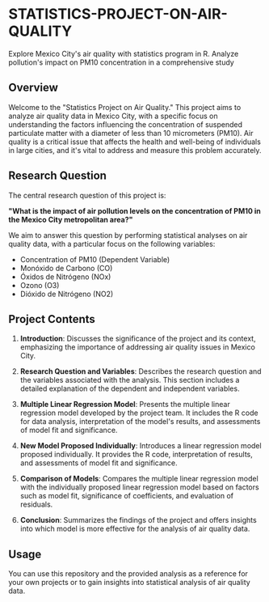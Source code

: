 # STATISTICS-PROJECT-ON-AIR-QUALITY
Explore Mexico City's air quality with statistics program in R. Analyze pollution's impact on PM10 concentration in a comprehensive study

## Overview

Welcome to the "Statistics Project on Air Quality." This project aims to analyze air quality data in Mexico City, with a specific focus on understanding the factors influencing the concentration of suspended particulate matter with a diameter of less than 10 micrometers (PM10). Air quality is a critical issue that affects the health and well-being of individuals in large cities, and it's vital to address and measure this problem accurately.

## Research Question

The central research question of this project is:

**"What is the impact of air pollution levels on the concentration of PM10 in the Mexico City metropolitan area?"**

We aim to answer this question by performing statistical analyses on air quality data, with a particular focus on the following variables:
- Concentration of PM10 (Dependent Variable)
- Monóxido de Carbono (CO)
- Óxidos de Nitrógeno (NOx)
- Ozono (O3)
- Dióxido de Nitrógeno (NO2)

## Project Contents

1. **Introduction**: Discusses the significance of the project and its context, emphasizing the importance of addressing air quality issues in Mexico City.

2. **Research Question and Variables**: Describes the research question and the variables associated with the analysis. This section includes a detailed explanation of the dependent and independent variables.

3. **Multiple Linear Regression Model**: Presents the multiple linear regression model developed by the project team. It includes the R code for data analysis, interpretation of the model's results, and assessments of model fit and significance.

4. **New Model Proposed Individually**: Introduces a linear regression model proposed individually. It provides the R code, interpretation of results, and assessments of model fit and significance.

5. **Comparison of Models**: Compares the multiple linear regression model with the individually proposed linear regression model based on factors such as model fit, significance of coefficients, and evaluation of residuals.

6. **Conclusion**: Summarizes the findings of the project and offers insights into which model is more effective for the analysis of air quality data.

## Usage
You can use this repository and the provided analysis as a reference for your own projects or to gain insights into statistical analysis of air quality data.

